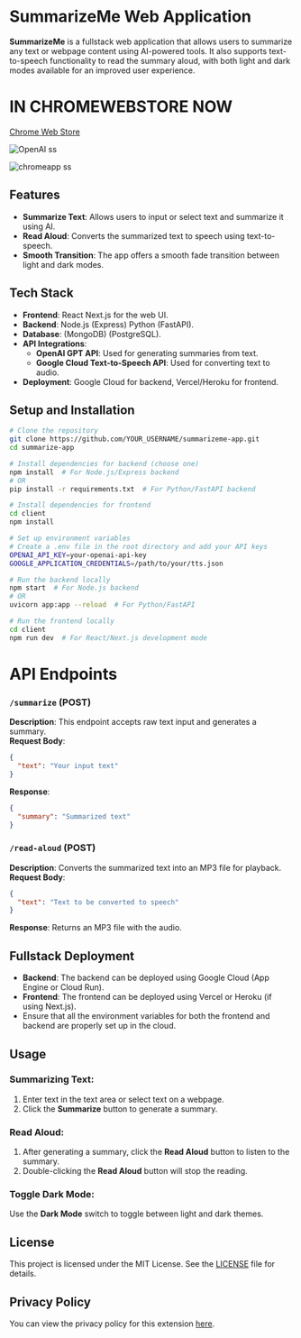 
# SummarizeMe Web Application

**SummarizeMe** is a fullstack web application that allows users to summarize any text or webpage content using AI-powered tools. It also supports text-to-speech functionality to read the summary aloud, with both light and dark modes available for an improved user experience. 

# IN CHROMEWEBSTORE NOW
[Chrome Web Store](https://chromewebstore.google.com/detail/summarizeme/hokffkdbohcjjheljojgpdhgfligicme)

![OpenAI ss](https://github.com/user-attachments/assets/f4549871-a798-4b98-8d89-415799568c9c)

![chromeapp ss](https://github.com/user-attachments/assets/6f3aa503-f0be-42cf-9c6f-d4d6dd1b97e3)


## Features

- **Summarize Text**: Allows users to input or select text and summarize it using AI.
- **Read Aloud**: Converts the summarized text to speech using text-to-speech.
- **Smooth Transition**: The app offers a smooth fade transition between light and dark modes.

## Tech Stack

- **Frontend**: React Next.js for the web UI.
- **Backend**: Node.js (Express) Python (FastAPI).
- **Database**: (MongoDB) (PostgreSQL).
- **API Integrations**:
  - **OpenAI GPT API**: Used for generating summaries from text.
  - **Google Cloud Text-to-Speech API**: Used for converting text to audio.
- **Deployment**: Google Cloud for backend, Vercel/Heroku for frontend.

## Setup and Installation

```bash
# Clone the repository
git clone https://github.com/YOUR_USERNAME/summarizeme-app.git
cd summarize-app

# Install dependencies for backend (choose one)
npm install  # For Node.js/Express backend
# OR
pip install -r requirements.txt  # For Python/FastAPI backend

# Install dependencies for frontend
cd client
npm install

# Set up environment variables
# Create a .env file in the root directory and add your API keys
OPENAI_API_KEY=your-openai-api-key
GOOGLE_APPLICATION_CREDENTIALS=/path/to/your/tts.json

# Run the backend locally
npm start  # For Node.js backend
# OR
uvicorn app:app --reload  # For Python/FastAPI

# Run the frontend locally
cd client
npm run dev  # For React/Next.js development mode
```

# API Endpoints

### `/summarize` (POST)
**Description**: This endpoint accepts raw text input and generates a summary.  
**Request Body**:
```json
{
  "text": "Your input text"
}
```
**Response**:
```json
{
  "summary": "Summarized text"
}
```

### `/read-aloud` (POST)
**Description**: Converts the summarized text into an MP3 file for playback.  
**Request Body**:
```json
{
  "text": "Text to be converted to speech"
}
```
**Response**: Returns an MP3 file with the audio.

## Fullstack Deployment

- **Backend**: The backend can be deployed using Google Cloud (App Engine or Cloud Run).
- **Frontend**: The frontend can be deployed using Vercel or Heroku (if using Next.js).
- Ensure that all the environment variables for both the frontend and backend are properly set up in the cloud.

## Usage

### Summarizing Text:
1. Enter text in the text area or select text on a webpage.
2. Click the **Summarize** button to generate a summary.

### Read Aloud:
1. After generating a summary, click the **Read Aloud** button to listen to the summary.
2. Double-clicking the **Read Aloud** button will stop the reading.

### Toggle Dark Mode:
Use the **Dark Mode** switch to toggle between light and dark themes.

## License
This project is licensed under the MIT License. See the [LICENSE](LICENSE) file for details.

## Privacy Policy
You can view the privacy policy for this extension [here](https://www.freeprivacypolicy.com/live/5633e524-8d47-4586-a3af-8d740e1c1d33).
